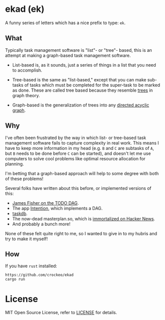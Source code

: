 # ekad (ek)

A funny series of letters which has a nice prefix to type: `ek`.

## What

Typically task management software is "list"- or "tree"- based,
this is an attempt at making a graph-based task management software.

- List-based is, as it sounds, just a series of things in a list that you need to accomplish.

- Tree-based is the same as "list-based," except that you can make sub-tasks of tasks
  which must be completed for the super-task to be marked as done.
  These are called tree based because they resemble
  [trees](https://en.wikipedia.org/wiki/Tree_(graph_theory))
  in graph theory.

- Graph-based is the generalization of trees into any
  [directed acyclic graph](https://en.wikipedia.org/wiki/Directed_acyclic_graph).

## Why

I've often been frustrated by the way in which list- or tree-based
task management software fails to capture complexity in real work.
This means I have to keep more information in my head
(e.g. `B` and `C` are subtasks of `A`, but `B` needs to be done before `C` can be started),
and doesn't let me use computers to solve cool problems like
optimal resource allocation for planning.

I'm betting that a graph-based approach will help
to some degree with both of these problems!

Several folks have written about this before,
or implemented versions of this:

- [James Fisher on the TODO DAG](https://jameshfisher.com/2013/12/19/todo-dag/).
- The app [Intention](https://about.i.ntention.app/), which implements a DAG.
- [taskdb](https://github.com/andrey-utkin/taskdb).
- The now-dead masterplan.so, which is [immortalized on Hacker News](https://news.ycombinator.com/item?id=30205699).
- And probably a bunch more!

None of these felt quite right to me,
so I wanted to give in to my hubris
and try to make it myself!

## How

If you have `rust` installed:

```shell
https://github.com/crockeo/ekad
cargo run
```

# License

MIT Open Source License, refer to [LICENSE](./LICENSE) for details.
